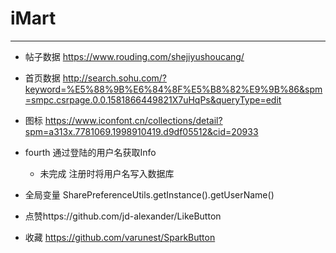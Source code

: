 # iMart
---
- 帖子数据 https://www.rouding.com/shejiyushoucang/
- 首页数据 http://search.sohu.com/?keyword=%E5%88%9B%E6%84%8F%E5%B8%82%E9%9B%86&spm=smpc.csrpage.0.0.1581866449821X7uHqPs&queryType=edit
- 图标 https://www.iconfont.cn/collections/detail?spm=a313x.7781069.1998910419.d9df05512&cid=20933
 
- fourth 通过登陆的用户名获取Info
  - 未完成 注册时将用户名写入数据库

- 全局变量 SharePreferenceUtils.getInstance().getUserName()
- 点赞https://github.com/jd-alexander/LikeButton
- 收藏 https://github.com/varunest/SparkButton
